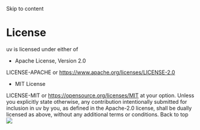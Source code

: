 Skip to content 
# License
uv is licensed under either of
  * Apache License, Version 2.0


LICENSE-APACHE or https://www.apache.org/licenses/LICENSE-2.0
  * MIT License


LICENSE-MIT or https://opensource.org/licenses/MIT
at your option.
Unless you explicitly state otherwise, any contribution intentionally submitted for inclusion in uv by you, as defined in the Apache-2.0 license, shall be dually licensed as above, without any additional terms or conditions.
Back to top 
![](https://cdn.usefathom.com/?h=https%3A%2F%2Fdocs.astral.sh&p=%2Fuv%2Freference%2Fpolicies%2Flicense%2F&r=&sid=ESKBRHGN&qs=%7B%7D&cid=85997126)
